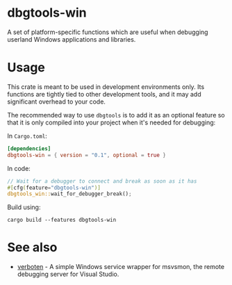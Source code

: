 # dbgtools-win
A set of platform-specific functions which are useful when debugging userland
Windows applications and libraries.

# Usage
This crate is meant to be used in development environments only.  Its functions
are tightly tied to other development tools, and it may add significant
overhead to your code.

The recommended way to use `dbgtools` is to add it as an optional feature so
that it is only compiled into your project when it's needed for debugging:

In `Cargo.toml`:

```toml
[dependencies]
dbgtools-win = { version = "0.1", optional = true }
```

In code:

```rust
// Wait for a debugger to connect and break as soon as it has
#[cfg(feature="dbgtools-win")]
dbgtools_win::wait_for_debugger_break();
```

Build using:

```
cargo build --features dbgtools-win
```

# See also
- [verboten](https://crates.io/crates/verboten) - A simple Windows service
  wrapper for msvsmon, the remote debugging server for Visual Studio.
